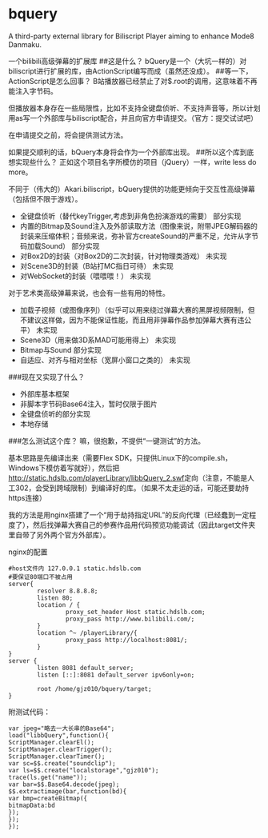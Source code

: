 # bquery
A third-party external library for Biliscript Player aiming to enhance Mode8 Danmaku.

一个bilibili高级弹幕的扩展库
##这是什么？
bQuery是一个（大坑一样的）对biliscript进行扩展的库，由ActionScript编写而成（虽然还没成）。
##等一下，ActionScript是怎么回事？
B站播放器已经禁止了对$.root的调用，这意味着不再能注入字节码。

但播放器本身存在一些局限性，比如不支持全键盘侦听、不支持声音等，所以计划用as写一个外部库与biliscript配合，并且向官方申请提交。（官方：提交试试吧）

在申请提交之前，将会提供测试方法。

如果提交顺利的话，bQuery本身将会作为一个外部库出现。
##所以这个库到底想实现些什么？
正如这个项目名字所模仿的项目（jQuery）一样，write less do more。

不同于（伟大的）Akari.biliscript，bQuery提供的功能更倾向于交互性高级弹幕（包括但不限于游戏）。
* 全键盘侦听（替代keyTrigger,考虑到非角色扮演游戏的需要） 部分实现
* 内置的Bitmap及Sound注入及外部读取方法（图像来说，附带JPEG解码器的封装来压缩体积；音频来说，弥补官方createSound的严重不足，允许从字节码加载Sound） 部分实现
* 对Box2D的封装（对Box2D的二次封装，针对物理类游戏） 未实现
* 对Scene3D的封装（B站打MC指日可待） 未实现
* 对WebSocket的封装（喂喂喂！） 未实现

对于艺术类高级弹幕来说，也会有一些有用的特性。
* 加载子视频（或图像序列）（似乎可以用来绕过弹幕大赛的黑屏视频限制，但不建议这样做，因为不能保证性能，而且用非弹幕作品参加弹幕大赛有违公平） 未实现
* Scene3D（用来做3D系MAD可能用得上） 未实现
* Bitmap与Sound 部分实现
* 自适应、对齐与相对坐标（宽屏小窗口之类的） 未实现

###现在又实现了什么？
* 外部库基本框架
* 非脚本字节码Base64注入，暂时仅限于图片
* 全键盘侦听的部分实现
* 本地存储

###怎么测试这个库？
嘛，很抱歉，不提供“一键测试”的方法。

基本思路是先编译出来（需要Flex SDK，只提供Linux下的compile.sh，Windows下模仿着写就好），然后把<http://static.hdslb.com/playerLibrary/libbQuery_2.swf>定向（注意，不能是人工302，会受到跨域限制）到编译好的库。（如果不太走运的话，可能还要劫持https连接）

我的方法是用nginx搭建了一个“用于劫持指定URL”的反向代理（已经蠢到一定程度了），然后找弹幕大赛自己的参赛作品用代码预览功能调试（因此target文件夹里自带了另外两个官方外部库）。

nginx的配置
```
#host文件内 127.0.0.1 static.hdslb.com
#要保证80端口不被占用
server{
        resolver 8.8.8.8;
        listen 80;
        location / {
                proxy_set_header Host static.hdslb.com;
                proxy_pass http://www.bilibili.com/;
        }
        location ^~ /playerLibrary/{
                proxy_pass http://localhost:8081/;
        }
}
server {
        listen 8081 default_server;
        listen [::]:8081 default_server ipv6only=on;

        root /home/gjz010/bquery/target;
}

```
附测试代码：
```
var jpeg="略去一大长串的Base64";
load("libbQuery",function(){
ScriptManager.clearEl();
ScriptManager.clearTrigger();
ScriptManager.clearTimer();
var sc=$$.create("soundclip");
var ls=$$.create("localstorage","gjz010");
trace(ls.get("name"));
var bar=$$.Base64.decode(jpeg);
$$.extractimage(bar,function(bd){
var bmp=createBitmap({
bitmapData:bd
});
});
});
```

